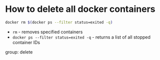 # How to delete all docker containers

```bash
docker rm $(docker ps --filter status=exited -q)
```

- `rm` - removes specified containers
- `docker ps --filter status=exited -q` - returns a list of all stopped container IDs

group: delete

